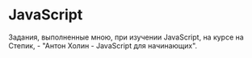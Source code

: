 # JavaScript
Задания, выполненные мною, при изучении JavaScript, на курсе на Степик, - "Антон Холин - JavaScript для начинающих".
